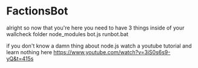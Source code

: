 # FactionsBot
alright so now that you're here you need to have 3 things inside of your wallcheck folder
node_modules
bot.js
runbot.bat

if you don't know a damn thing about node.js watch a youtube tutorial and learn nothing here
https://www.youtube.com/watch?v=3iS0s6s9-yQ&t=415s
